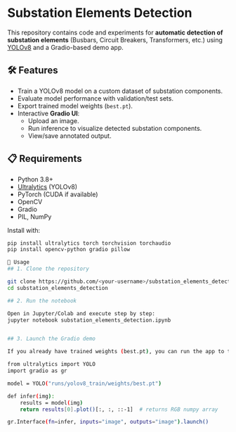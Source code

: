 # Substation Elements Detection

This repository contains code and experiments for **automatic detection of substation elements** (Busbars, Circuit Breakers, Transformers, etc.) using [YOLOv8](https://github.com/ultralytics/ultralytics) and a Gradio-based demo app.

## 🛠 Features
- Train a YOLOv8 model on a custom dataset of substation components.
- Evaluate model performance with validation/test sets.
- Export trained model weights (`best.pt`).
- Interactive **Gradio UI**:
  - Upload an image.
  - Run inference to visualize detected substation components.
  - View/save annotated output.
    
## 📋 Requirements
- Python 3.8+
- [Ultralytics](https://pypi.org/project/ultralytics/) (YOLOv8)
- PyTorch (CUDA if available)
- OpenCV
- Gradio
- PIL, NumPy

Install with:
```bash
pip install ultralytics torch torchvision torchaudio
pip install opencv-python gradio pillow

🚀 Usage
## 1. Clone the repository

git clone https://github.com/<your-username>/substation_elements_detection.git
cd substation_elements_detection

## 2. Run the notebook

Open in Jupyter/Colab and execute step by step:
jupyter notebook substation_elements_detection.ipynb


## 3. Launch the Gradio demo

If you already have trained weights (best.pt), you can run the app to test images interactively:

from ultralytics import YOLO
import gradio as gr

model = YOLO("runs/yolov8_train/weights/best.pt")

def infer(img):
    results = model(img)
    return results[0].plot()[:, :, ::-1]  # returns RGB numpy array

gr.Interface(fn=infer, inputs="image", outputs="image").launch()
